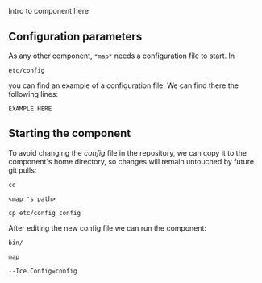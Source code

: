 ```
```
#
``` map
```
Intro to component here


## Configuration parameters
As any other component,
``` *map* ```
needs a configuration file to start. In

    etc/config

you can find an example of a configuration file. We can find there the following lines:

    EXAMPLE HERE


## Starting the component
To avoid changing the *config* file in the repository, we can copy it to the component's home directory, so changes will remain untouched by future git pulls:

    cd

``` <map 's path> ```

    cp etc/config config

After editing the new config file we can run the component:

    bin/

```map ```

    --Ice.Config=config

